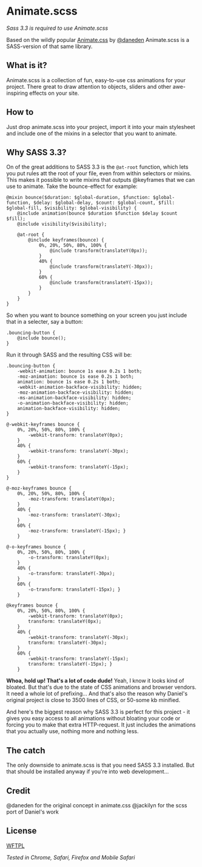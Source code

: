 # Animate.scss

*Sass 3.3 is required to use Animate.scss*

Based on the wildly popular [Animate.css](https://github.com/daneden/animate.css) by [@daneden](https://github.com/daneden) Animate.scss is a SASS-version of that same library.

## What is it?
Animate.scss is a collection of fun, easy-to-use css animations for your project. There great to draw attention to objects, sliders and other awe-inspiring effects on your site.

## How to
Just drop animate.scss into your project, import it into your main stylesheet and include one of the mixins in a selector that you want to animate.

## Why SASS 3.3?
On of the great additions to SASS 3.3 is the `@at-root` function, which lets you put rules att the root of your file, even from within selectors or mixins. This makes it possible to write mixins that outputs @keyframes that we can use to animate. Take the bounce-effect for example:
```
@mixin bounce($duration: $global-duration, $function: $global-function, $delay: $global-delay, $count: $global-count, $fill: $global-fill, $visibility: $global-visibility) {
	@include animation(bounce $duration $function $delay $count $fill);
	@include visibility($visibility);

	@at-root {
		@include keyframes(bounce) {
			0%, 20%, 50%, 80%, 100% {
				@include transform(translateY(0px));
			}
			40% {
				@include transform(translateY(-30px));
			}
			60% {
				@include transform(translateY(-15px));
			}
		}
	}
}
```
So when you want to bounce something on your screen you just include that in a selecter, say a button:
```
.bouncing-button {
	@include bounce();
}
```
Run it through SASS and the resulting CSS will be:
```
.bouncing-button {
	-webkit-animation: bounce 1s ease 0.2s 1 both;
	-moz-animation: bounce 1s ease 0.2s 1 both;
	animation: bounce 1s ease 0.2s 1 both;
	-webkit-animation-backface-visibility: hidden;
	-moz-animation-backface-visibility: hidden;
	-ms-animation-backface-visibility: hidden;
	-o-animation-backface-visibility: hidden;
	animation-backface-visibility: hidden;
}

@-webkit-keyframes bounce {
	0%, 20%, 50%, 80%, 100% {
		-webkit-transform: translateY(0px);
	}
	40% {
		-webkit-transform: translateY(-30px);
	}
	60% {
		-webkit-transform: translateY(-15px);
	}
}

@-moz-keyframes bounce {
	0%, 20%, 50%, 80%, 100% {
		-moz-transform: translateY(0px);
	}
	40% {
		-moz-transform: translateY(-30px);
	}
	60% {
		-moz-transform: translateY(-15px); }
	}

@-o-keyframes bounce {
	0%, 20%, 50%, 80%, 100% {
		-o-transform: translateY(0px);
	}
	40% {
		-o-transform: translateY(-30px);
	}
	60% {
		-o-transform: translateY(-15px); }
	}

@keyframes bounce {
	0%, 20%, 50%, 80%, 100% {
		-webkit-transform: translateY(0px);
		transform: translateY(0px);
	}
 	40% {
		-webkit-transform: translateY(-30px);
		transform: translateY(-30px);
	}
	60% {
		-webkit-transform: translateY(-15px);
		transform: translateY(-15px); }
	}
```
**Whoa, hold up! That's a lot of code dude!**
Yeah, I know it looks kind of bloated. But that's due to the state of CSS animations and browser vendors. It need a whole lot of prefixing... And that's also the reason why Daniel's original project is close to 3500 lines of CSS, or 50-some kb minified.

And here's the biggest reason why SASS 3.3 is perfect for this project - it gives you easy access to all animations without bloating your code or forcing you to make that extra HTTP-request. It just includes the animations that you actually use, nothing more and nothing less.

## The catch
The only downside to animate.scss is that you need SASS 3.3 installed. But that should be installed anyway if you're into web development...

## Credit
@daneden for the original concept in animate.css
@jackilyn for the scss port of Daniel's work

## License
[WFTPL](http://www.wtfpl.net/)

*Tested in Chrome, Safari, Firefox and Mobile Safari*